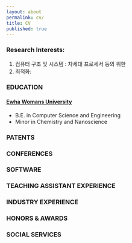 ```yaml
---
layout: about
permalink: cv/
title: CV
published: true
---
```



### Research Interests:
1. 컴퓨터 구조 및 시스템 : 차세대 프로세서 등의  위한 
2. 최적화: 

### EDUCATION
#### [Ewha Womans University](https://www.ewha.ac.kr/ewhaen/index.do)
 - B.E. in Computer Science and Engineering 
 - Minor in Chemistry and Nanoscience

### PATENTS

### CONFERENCES

### SOFTWARE

### TEACHING ASSISTANT EXPERIENCE

### INDUSTRY EXPERIENCE

### HONORS & AWARDS

### SOCIAL SERVICES